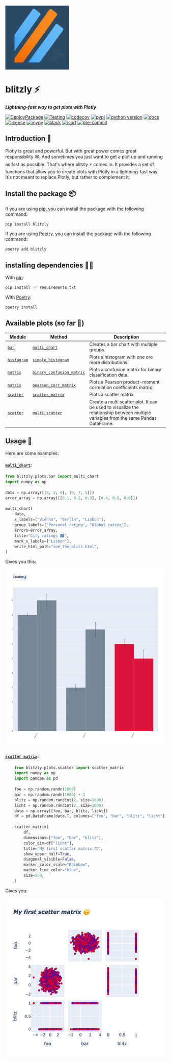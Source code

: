 <img src="https://github.com/invia-flights/blitzly/raw/main/docs/assets/images/icon.png" alt="blitzly logo" width="200" height="200"/><br>
# blitzly ⚡️
***Lightning-fast way to get plots with Plotly***

[![DeployPackage](https://github.com/invia-flights/blitzly/actions/workflows/deploy-package.yml/badge.svg)](https://github.com/invia-flights/blitzly/actions/workflows/deploy-package.yml)
[![Testing](https://github.com/invia-flights/blitzly/actions/workflows/testing.yml/badge.svg?branch=main)](https://github.com/invia-flights/blitzly/actions/workflows/testing.yml)
[![codecov](https://codecov.io/gh/invia-flights/blitzly/branch/develop/graph/badge.svg?token=ROCDJJV8JV)](https://codecov.io/gh/invia-flights/blitzly)
[![pypi](https://img.shields.io/pypi/v/blitzly)](https://pypi.org/project/blitzly/)
[![python version](https://img.shields.io/pypi/pyversions/blitzly?logo=python&logoColor=yellow)](https://www.python.org/)
[![docs](https://img.shields.io/badge/docs-mkdoks%20material-blue)](https://invia-flights.github.io/blitzly/)
[![license](https://img.shields.io/github/license/invia-flights/blitzly)](https://github.com/invia-flights/blitzly/blob/main/LICENSE)
[![mypy](http://www.mypy-lang.org/static/mypy_badge.svg)](https://github.com/python/mypy)
[![black](https://img.shields.io/badge/code%20style-black-000000.svg)](https://github.com/psf/black)
[![isort](https://img.shields.io/badge/%20imports-isort-%231674b1?style=flat&labelColor=ef8336)](https://github.com/PyCQA/isort)
[![pre-commit](https://img.shields.io/badge/pre--commit-enabled-brightgreen?logo=pre-commit&logoColor=white)](https://github.com/pre-commit/pre-commit)
## Introduction 🎉
Plotly is great and powerful. But with great power comes great responsibility 🕸. And sometimes you just want to get a plot up and running as fast as possible. That's where blitzly ⚡️ comes in. It provides a set of functions that allow you to create plots with Plotly in a lightning-fast way. It's not meant to replace Plotly, but rather to complement it.

## Install the package 📦
If you are using [pip](https://pip.pypa.io/en/stable/), you can install the package with the following command:
```bash
pip install blitzly
```

If you are using [Poetry](https://python-poetry.org/), you can install the package with the following command:
```bash
poetry add blitzly
```
## installing dependencies 🧑‍🔧
With [pip](https://pip.pypa.io/en/stable/):
```bash
pip install -r requirements.txt
```

With [Poetry](https://python-poetry.org/):
```bash
poetry install
```
## Available plots (so far 🚀)
| Module | Method | Description |
| ------ | ------ | ----------- |
| [`bar`](https://invia-flights.github.io/blitzly/plots/bar/) | [`multi_chart`](https://invia-flights.github.io/blitzly/plots/bar/#blitzly.plots.bar.multi_chart) | Creates a bar chart with multiple groups. |
| [`histogram`](https://invia-flights.github.io/blitzly/plots/histogram/) | [`simple_histogram`](https://invia-flights.github.io/blitzly/plots/histogram/#blitzly.plots.histogram.simple_histogram) | Plots a histogram with one ore more distributions. |
| [`matrix`](https://invia-flights.github.io/blitzly/plots/matrix/) | [`binary_confusion_matrix`](https://invia-flights.github.io/blitzly/plots/matrix/#blitzly.plots.matrix.binary_confusion_matrix) | Plots a confusion matrix for binary classification data. |
| [`matrix`](https://invia-flights.github.io/blitzly/plots/matrix/) | [`pearson_corr_matrix`](https://invia-flights.github.io/blitzly/plots/matrix/#blitzly.plots.matrix.pearson_corr_matrix) | Plots a Pearson product-moment correlation coefficients matrix. |
| [`scatter`](https://invia-flights.github.io/blitzly/plots/scatter/) | [`scatter_matrix`](https://invia-flights.github.io/blitzly/plots/scatter/#blitzly.plots.scatter.scatter_matrix) | Plots a scatter matrix. |
| [`scatter`](https://invia-flights.github.io/blitzly/plots/scatter/) | [`multi_scatter`](https://invia-flights.github.io/blitzly/plots/scatter/#blitzly.plots.scatter.multi_scatter) | Create a multi scatter plot. It can be used to visualize the relationship between multiple variables from the same Pandas DataFrame. |

## Usage 🤌
Here are some examples:

#### [`multi_chart`](https://invia-flights.github.io/blitzly/plots/bar/#blitzly.plots.bar.multi_chart):
```python
from blitzly.plots.bar import multi_chart
import numpy as np

data = np.array([[8, 3, 6], [9, 7, 5]])
error_array = np.array([[0.1, 0.2, 0.3], [0.4, 0.5, 0.6]])

multi_chart(
    data,
    x_labels=["Vienna", "Berlin", "Lisbon"],
    group_labels=["Personal rating", "Global rating"],
    errors=error_array,
    title="City ratings 🏙",
    mark_x_labels=["Lisbon"],
    write_html_path="see_the_blitz.html",
)
```
Gives you this:

<img src="https://github.com/invia-flights/blitzly/raw/main/docs/assets/images/example_plots/multi_bars.png" alt="multi bars plot" width="1000" height="555"/>

#### [`scatter matrix`](https://invia-flights.github.io/blitzly/plots/scatter/#blitzly.plots.scatter.scatter_matrix):
```python
    from blitzly.plots.scatter import scatter_matrix
    import numpy as np
    import pandas as pd

    foo = np.random.randn(1000)
    bar = np.random.randn(1000) + 1
    blitz = np.random.randint(2, size=1000)
    licht = np.random.randint(2, size=1000)
    data = np.array([foo, bar, blitz, licht])
    df = pd.DataFrame(data.T, columns=["foo", "bar", "blitz", "licht"])

    scatter_matrix(
        df,
        dimensions=["foo", "bar", "blitz"],
        color_dim=df["licht"],
        title="My first scatter matrix 🙃",
        show_upper_half=True,
        diagonal_visible=False,
        marker_color_scale="Rainbow",
        marker_line_color="blue",
        size=500,
    )
```
Gives you:

<img src="https://github.com/invia-flights/blitzly/raw/main/docs/assets/images/example_plots/scatter_matrix.png" alt="scatter-matrix plot" width="500" height="500"/>
